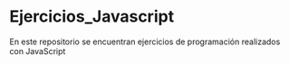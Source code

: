 # Ejercicios_Javascript
En este repositorio se encuentran ejercicios de programación realizados con JavaScript
